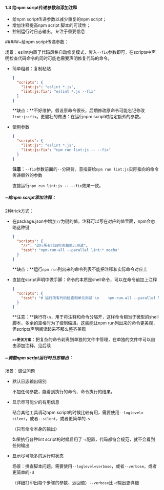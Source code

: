 #### 1.3 给npm script传递参数和添加注释

* 给npm script传递参数以减少重复的npm script；
* 增加注释提高npm script 脚本的可读性；
* 控制运行时日志输出，专注于重要信息

#####~给npm script传递参数：

场景：eslint内置了代码风格自动修复模式，传入`--fix`参数即可，在scripts中声明检查代码命令的同时可能也需要声明修复代码的命令。

* 简单粗暴：复制粘贴

  ```json
  {
    "scripts": {
      "lint:js": "eslint *.js",
      "lint:js:fix": "eslint *.js --fix"
    }
  }
  ```

  **缺点：**不好维护。假设原命令很长，后期修改原命令可能忘记修改`lint:js:fix`。更健壮的做法：在运行npm script时给定额外的参数。

* 使用参数

  ```json
  {
    "scripts": {
      "lint:js": "eslint *.js",
      "lint:js:fix": "npm run lint:js -- --fix"
    }
  }
  ```

  **注意：**`--fix`参数前面的`--`分隔符，意指要给`npm run lint:js`实际指向的命令传递额外的参数

  直接运行`npm run lint:js -- --fix`效果一致。



##### ~给npm script添加注释：

2种trick方式：

* 在package.json中增加`//`为键的值，注释可以写在对应的值里面，npm会忽略这种键

  ```json
  {
    "scripts": {
      "//": "运行所有代码检查和单元测试",
      "test": "npm-run-all --parallel lint:* mocha"
    }
  }
  ```

  **缺点：**运行`npm run`列出来的命令列表不能把注释和实际命令对应上

* 直接在script声明中做手脚：命令的本质是shell命令，可以在命令前加上注释

  ```json
  {
    "scripts": {
      "test": "# 运行所有代码检查和单元测试 \n    npm-run-all --parallel lint:* mocha"
    }
  }
  ```

  **注意：**换行符`\n`，用于将注释和命令分隔开，这样命令相当于微型的shell脚本，多余的空格时为了控制缩进。这些能让npm run列出来的命令更美观，但scripts声明阅读起来不那么整齐美观

  **`>>更优方案`**：把复杂的命令剥离到单独的文件中管理，在单独的文件中可以自由添加注释，见后续



##### ~调整npm script运行时日志输出：

场景：调试问题

* 默认日志输出级别

  不加任何参数，能看到执行的命令、命令执行的结果。

* 显示尽可能少的有用信息

  结合其他工具调动npm script的时候比较有用，需要使用`--loglevel= silent`，或者`--silent`，或者更简单的`-s`

  （只有命令本身的输出）

  如果执行各种lint script的时候启用了`-s`配置，代码都符合规范，就不会看到任何输出

* 显示尽可能多的运行时状态

  场景：排查脚本问题。需要使用`--loglevel=verbose`，或者`--verbose`，或者更简单的`-d`

  （详细打印出每个步骤的参数、返回值）`--verbose`比`-d`输出更详细

